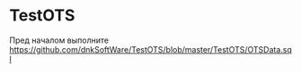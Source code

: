 # TestOTS
Пред началом выполните https://github.com/dnkSoftWare/TestOTS/blob/master/TestOTS/OTSData.sql
